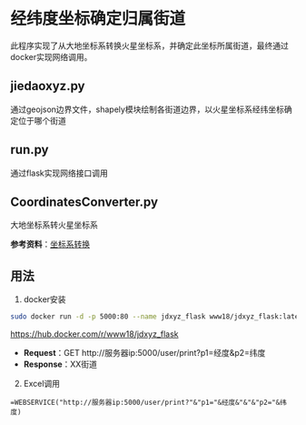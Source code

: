 # 经纬度坐标确定归属街道
此程序实现了从大地坐标系转换火星坐标系，并确定此坐标所属街道，最终通过docker实现网络调用。

## jiedaoxyz.py
通过geojson边界文件，shapely模块绘制各街道边界，以火星坐标系经纬坐标确定位于哪个街道

## run.py
通过flask实现网络接口调用

## CoordinatesConverter.py
大地坐标系转火星坐标系

**参考资料**：[坐标系转换](https://github.com/ni1o1/CoordinatesConverter.git)

## 用法

1. docker安装
```sh
sudo docker run -d -p 5000:80 --name jdxyz_flask www18/jdxyz_flask:latest
```

https://hub.docker.com/r/www18/jdxyz_flask

- **Request**：GET http://服务器ip:5000/user/print?p1=经度&p2=纬度
- **Response**：XX街道

2. Excel调用
```
=WEBSERVICE("http://服务器ip:5000/user/print?"&"p1="&经度&"&"&"p2="&纬度)
```